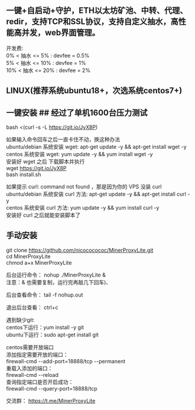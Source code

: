 ## 一键+自启动+守护，ETH以太坊矿池、中转、代理、redir，支持TCP和SSL协议，支持自定义抽水，高性能高并发，web界面管理。

开发费:  
0%  < 抽水 <= 5%  : devfee = 0.5%  
5%  < 抽水 <= 10% : devfee = 1%  
10% < 抽水 <= 20% : devfee = 2%

## LINUX(推荐系统ubuntu18+，次选系统centos7+)   

## 一键安装 ## 经过了单机1600台压力测试

bash <(curl -s -L https://git.io/JyX8P) 

如果输入命令回车之后一直卡住不动，换这种办法  
ubuntu/debian 系统安装 wget: apt-get update -y && apt-get install wget -y  
centos 系统安装 wget: yum update -y && yum install wget -y  
安装好 wget 之后 下载脚本并执行  
wget https://git.io/JyX8P    
bash install.sh   

如果提示 curl: command not found ，那是因为你的 VPS 没装 curl  
ubuntu/debian 系统安装 curl 方法: apt-get update -y && apt-get install curl -y  
centos 系统安装 curl 方法: yum update -y && yum install curl -y  
安装好 curl 之后就能安装脚本了  



## 手动安装 ##
git clone https://github.com/nicococococ/MinerProxyLite.git  
cd MinerProxyLite  
chmod a+x MinerProxyLite  

后台运行命令：
nohup ./MinerProxyLite &  
注意：& 也需要复制，运行完再敲几下回车)、

后台查看命令：
tail -f nohup.out  

退出后台查看：
ctrl+c  

遇到缺少git:  
centos下运行：yum install -y git  
ubuntu下运行：sudo apt-get install git 

centos需要开放端口   
添加指定需要开放的端口：  
firewall-cmd --add-port=18888/tcp --permanent    
重载入添加的端口：    
firewall-cmd --reload   
查询指定端口是否开启成功：   
firewall-cmd --query-port=18888/tcp   

交流群：
https://t.me/MinerProxyLite 

